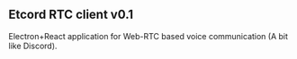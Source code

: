 ## Etcord RTC client v0.1

Electron+React application for Web-RTC based voice communication (A bit like Discord).
